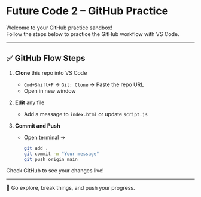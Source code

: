 # Future Code 2 – GitHub Practice

Welcome to your GitHub practice sandbox!  
Follow the steps below to practice the GitHub workflow with VS Code.

---

## ✅ GitHub Flow Steps

1. **Clone** this repo into VS Code

   - `Cmd+Shift+P` → `Git: Clone` → Paste the repo URL
   - Open in new window

2. **Edit** any file

   - Add a message to `index.html` or update `script.js`

3. **Commit and Push**

   - Open terminal →

     ```bash
     git add .
     git commit -m "Your message"
     git push origin main
     ```

Check GitHub to see your changes live!

---

🚀 Go explore, break things, and push your progress.
